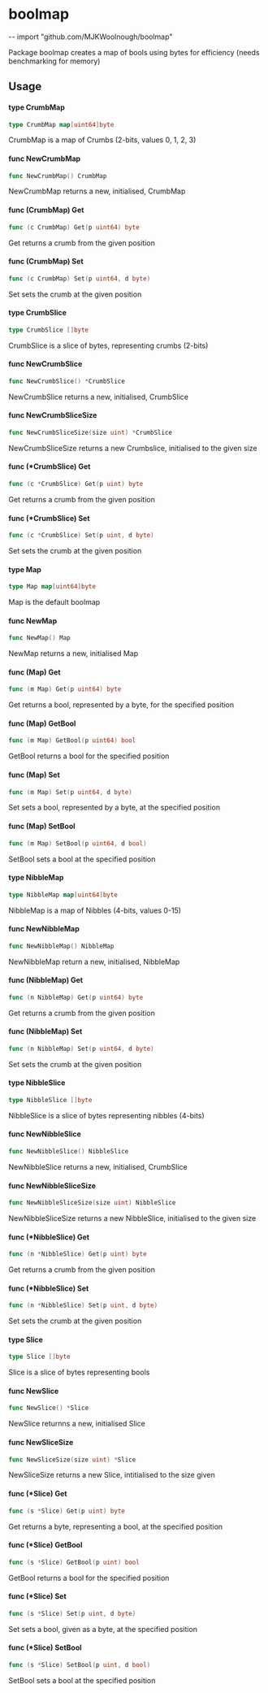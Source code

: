 # boolmap
--
    import "github.com/MJKWoolnough/boolmap"

Package boolmap creates a map of bools using bytes for efficiency (needs
benchmarking for memory)

## Usage

#### type CrumbMap

```go
type CrumbMap map[uint64]byte
```

CrumbMap is a map of Crumbs (2-bits, values 0, 1, 2, 3)

#### func  NewCrumbMap

```go
func NewCrumbMap() CrumbMap
```
NewCrumbMap returns a new, initialised, CrumbMap

#### func (CrumbMap) Get

```go
func (c CrumbMap) Get(p uint64) byte
```
Get returns a crumb from the given position

#### func (CrumbMap) Set

```go
func (c CrumbMap) Set(p uint64, d byte)
```
Set sets the crumb at the given position

#### type CrumbSlice

```go
type CrumbSlice []byte
```

CrumbSlice is a slice of bytes, representing crumbs (2-bits)

#### func  NewCrumbSlice

```go
func NewCrumbSlice() *CrumbSlice
```
NewCrumbSlice returns a new, initialised, CrumbSlice

#### func  NewCrumbSliceSize

```go
func NewCrumbSliceSize(size uint) *CrumbSlice
```
NewCrumbSliceSize returns a new Crumbslice, initialised to the given size

#### func (*CrumbSlice) Get

```go
func (c *CrumbSlice) Get(p uint) byte
```
Get returns a crumb from the given position

#### func (*CrumbSlice) Set

```go
func (c *CrumbSlice) Set(p uint, d byte)
```
Set sets the crumb at the given position

#### type Map

```go
type Map map[uint64]byte
```

Map is the default boolmap

#### func  NewMap

```go
func NewMap() Map
```
NewMap returns a new, initialised Map

#### func (Map) Get

```go
func (m Map) Get(p uint64) byte
```
Get returns a bool, represented by a byte, for the specified position

#### func (Map) GetBool

```go
func (m Map) GetBool(p uint64) bool
```
GetBool returns a bool for the specified position

#### func (Map) Set

```go
func (m Map) Set(p uint64, d byte)
```
Set sets a bool, represented by a byte, at the specified position

#### func (Map) SetBool

```go
func (m Map) SetBool(p uint64, d bool)
```
SetBool sets a bool at the specified position

#### type NibbleMap

```go
type NibbleMap map[uint64]byte
```

NibbleMap is a map of Nibbles (4-bits, values 0-15)

#### func  NewNibbleMap

```go
func NewNibbleMap() NibbleMap
```
NewNibbleMap return a new, initialised, NibbleMap

#### func (NibbleMap) Get

```go
func (n NibbleMap) Get(p uint64) byte
```
Get returns a crumb from the given position

#### func (NibbleMap) Set

```go
func (n NibbleMap) Set(p uint64, d byte)
```
Set sets the crumb at the given position

#### type NibbleSlice

```go
type NibbleSlice []byte
```

NibbleSlice is a slice of bytes representing nibbles (4-bits)

#### func  NewNibbleSlice

```go
func NewNibbleSlice() NibbleSlice
```
NewNibbleSlice returns a new, initialised, CrumbSlice

#### func  NewNibbleSliceSize

```go
func NewNibbleSliceSize(size uint) NibbleSlice
```
NewNibbleSliceSize returns a new NibbleSlice, initialised to the given size

#### func (*NibbleSlice) Get

```go
func (n *NibbleSlice) Get(p uint) byte
```
Get returns a crumb from the given position

#### func (*NibbleSlice) Set

```go
func (n *NibbleSlice) Set(p uint, d byte)
```
Set sets the crumb at the given position

#### type Slice

```go
type Slice []byte
```

Slice is a slice of bytes representing bools

#### func  NewSlice

```go
func NewSlice() *Slice
```
NewSlice returnns a new, initialised Slice

#### func  NewSliceSize

```go
func NewSliceSize(size uint) *Slice
```
NewSliceSize returns a new Slice, intitialised to the size given

#### func (*Slice) Get

```go
func (s *Slice) Get(p uint) byte
```
Get returns a byte, representing a bool, at the specified position

#### func (*Slice) GetBool

```go
func (s *Slice) GetBool(p uint) bool
```
GetBool returns a bool for the specified position

#### func (*Slice) Set

```go
func (s *Slice) Set(p uint, d byte)
```
Set sets a bool, given as a byte, at the specified position

#### func (*Slice) SetBool

```go
func (s *Slice) SetBool(p uint, d bool)
```
SetBool sets a bool at the specified position
